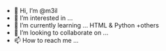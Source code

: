 - 👋 Hi, I’m @m3il
- 👀 I’m interested in ...
- 🌱 I’m currently learning ... HTML & Python +others
- 💞️ I’m looking to collaborate on ...
- 📫 How to reach me ...

<!---
m3il/m3il is a ✨ special ✨ repository because its `README.md` (this file) appears on your GitHub profile.
You can click the Preview link to take a look at your changes.
--->

